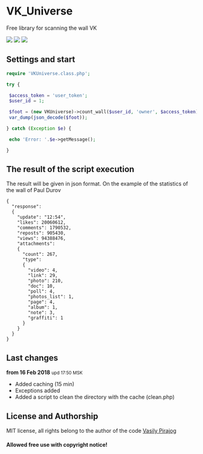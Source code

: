 
#   VK_Universe

Free library for scanning the wall VK

<img src="https://img.shields.io/badge/version-3.2-red.svg"> <img src="https://img.shields.io/badge/php-%3E5.4-blue.svg">  <img src="https://img.shields.io/badge/update-16.02.2018-blue.svg">
## Settings and start
``` php
require 'VKUniverse.class.php';

try {

 $access_token = 'user_token'; 
 $user_id = 1; 

 $foot = (new VKUniverse)->count_wall($user_id, 'owner', $access_token); // all || owner [ posts ]
 var_dump(json_decode($foot));

} catch (Exception $e) {

 echo 'Error: '.$e->getMessage();

}
```
## The result of the script execution

The result will be given in json format. On the example of the statistics of the wall of Paul Durov
``` 
{
  "response": 
  {
    "update": "12:54",
    "likes": 20060612,
    "comments": 1790532,
    "reposts": 905430,
    "views": 94388476,
    "attachments": 
    {
      "count": 267,
      "type": 
      {
        "video": 4,
        "link": 29,
        "photo": 210,
        "doc": 10,
        "poll": 4,
        "photos_list": 1,
        "page": 4,
        "album": 1,
        "note": 3,
        "graffiti": 1
      }
    }
  }
}

```
## Last changes 
<b> from 16 Feb 2018</b> <small>upd 17:50 MSK</small>
* Added caching (15 min)
* Exceptions added
* Added a script to clean the directory with the cache (clean.php)

## License and Authorship

MIT license, all rights belong to the author of the code <a target="_blank" href="https://vk.com/wnull">Vasily Pirajog</a>

<h4>Allowed free use with copyright notice!</h4>
